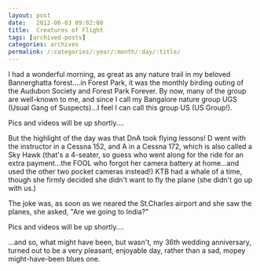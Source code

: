 ```yaml
---
layout: post
date:	2012-06-03 09:02:00
title:  Creatures of Flight
tags: [archived-posts]
categories: archives
permalink: /:categories/:year/:month/:day/:title/
---
```

I had a wonderful morning, as great as any nature trail in my beloved Bannerghatta forest....in Forest Park, it was the monthly birding outing of the Audubon Society and Forest Park Forever. By now, many of the group are well-known to me, and since I call my Bangalore nature group UGS (Usual Gang of Suspects)...I feel I can call this group US (US Group!).

Pics and videos will be up shortly....

But the highlight of the day was that DnA took flying lessons! D went with the instructor in a Cessna 152, and A in a Cessna 172, which is also called a Sky Hawk (that's a 4-seater, so guess who went along for the ride for an extra payment...the FOOL who forgot her camera battery at home...and used the other two pocket cameras instead!) KTB had a whale of a time, though she firmly decided she didn't want to fly the plane (she didn't go up with us.)

The joke was, as soon as we neared the St.Charles airport and she saw the planes, she asked, "Are we going to India?"

Pics and videos will be up shortly....

...and so, what might have been, but wasn't, my 36th wedding anniversary, turned out to be a very pleasant, enjoyable day, rather than a sad, mopey might-have-been blues one.
